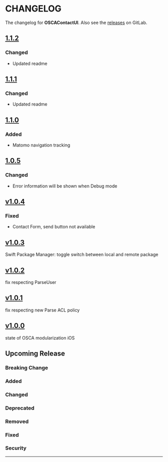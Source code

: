 # CHANGELOG

The changelog for **OSCAContactUI**. Also see the [releases](https://git-dev.solingen.de/smartcityapp/modules/oscacontactui-ios/-/releases) on GitLab.

## [1.1.2](https://git-dev.solingen.de/smartcityapp/modules/oscacontactui-ios/-/tags/1.1.2)

### Changed
- Updated readme

## [1.1.1](https://git-dev.solingen.de/smartcityapp/modules/oscacontactui-ios/-/tags/1.1.1)

### Changed
- Updated readme

## [1.1.0](https://git-dev.solingen.de/smartcityapp/modules/oscacontactui-ios/-/tags/1.1.0)

### Added
- Matomo navigation tracking

## [1.0.5](https://git-dev.solingen.de/smartcityapp/modules/oscacontactui-ios/-/tags/1.0.5)

### Changed
- Error information will be shown when Debug mode

## [v1.0.4](https://git-dev.solingen.de/smartcityapp/modules/oscacontactui-ios/-/tags/v1.0.4)

### Fixed

- Contact Form, send button not available

## [v1.0.3](https://git-dev.solingen.de/smartcityapp/modules/oscacontactui-ios/-/tags/v1.0.3)
Swift Package Manager: toggle switch between local and remote package

## [v1.0.2](https://git-dev.solingen.de/smartcityapp/modules/oscacontactui-ios/-/tags/v1.0.2)
fix respecting ParseUser

## [v1.0.1](https://git-dev.solingen.de/smartcityapp/modules/oscacontactui-ios/-/tags/v1.0.1)
fix respecting new Parse ACL policy

## [v1.0.0](https://git-dev.solingen.de/smartcityapp/modules/oscacontactui-ios/-/tags/v1.0.0)
state of OSCA modularization iOS
## Upcoming Release
### Breaking Change
### Added
### Changed
### Deprecated
### Removed
### Fixed
### Security
---
